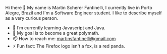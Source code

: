 Hi there 👋 My name is Martin Scherer Fantinelli, I currently live in Porto Alegre, Brazil and I'm a Software Engineer student.
I like to describe myself as a very curious person.

- 🌱 I’m currently learning Javascript and Java.
- 🦉 My goal is to become a great polymath.
- 📫 How to reach me: martinsfantinelli@gmail.com
- ⚡ Fun fact: The Firefox logo isn't a fox, is a red panda.
